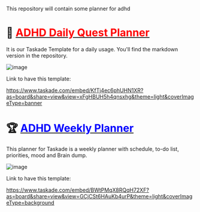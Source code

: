 This repository will contain some planner for adhd

# 🧠 <u><span style="color:red">ADHD Daily Quest Planner</span></u>

It is our Taskade Template for a daily usage. You'll find the markdown version in the repository. 

![image](https://github.com/Idenroad/ADHD-helper/assets/150827422/887e032e-34a7-42e5-bae5-80a9d0a9f3bb)

Link to have this template:

https://www.taskade.com/embed/KfTj4ec6phUHN1XR?as=board&share=view&view=xFgHBUH5h4qnsxhg&theme=light&coverImageType=banner

# 🏆 <u><span style="color:blue">ADHD Weekly Planner</span></u>

This planner for Taskade is a weekly planner with schedule, to-do list, priorities, mood and Brain dump.

![image](https://github.com/Idenroad/ADHD-helper/assets/150827422/274cf2c0-9001-4624-b845-331cd571fdb7)

Link to have this template:

https://www.taskade.com/embed/BWtPMqX8RQqH72XF?as=board&share=view&view=GCjCSt6HAuKb4urP&theme=light&coverImageType=background
